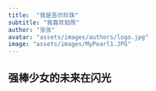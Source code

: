 ```yaml
---
title:  "我是吾尔珍珠"
subtitle: "我喜欢拍照"
author: "张张"
avatar: "assets/images/authors/logo.jpg"
image: "assets/images/MyPearl1.JPG"
---
```


## 强棒少女的未来在闪光
